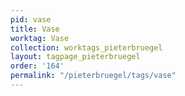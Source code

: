 ```yaml
---
pid: vase
title: Vase
worktag: Vase
collection: worktags_pieterbruegel
layout: tagpage_pieterbruegel
order: '164'
permalink: "/pieterbruegel/tags/vase"
---
```

